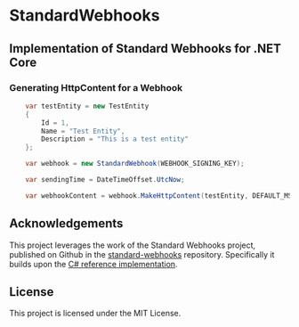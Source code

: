 # StandardWebhooks

## Implementation of Standard Webhooks for .NET Core


### Generating HttpContent for a Webhook
```csharp
	var testEntity = new TestEntity
	{
		Id = 1,
		Name = "Test Entity",
		Description = "This is a test entity"
	};

    var webhook = new StandardWebhook(WEBHOOK_SIGNING_KEY);

    var sendingTime = DateTimeOffset.UtcNow;

    var webhookContent = webhook.MakeHttpContent(testEntity, DEFAULT_MSG_ID, sendingTime);

```

## Acknowledgements

This project leverages the work of the Standard Webhooks project, published on Github in the [standard-webhooks](https://github.com/standard-webhooks/standard-webhooks) repository.
Specifically it builds upon the [C# reference implementation](https://github.com/standard-webhooks/standard-webhooks/tree/main/libraries/csharp).

## License
This project is licensed under the MIT License.
